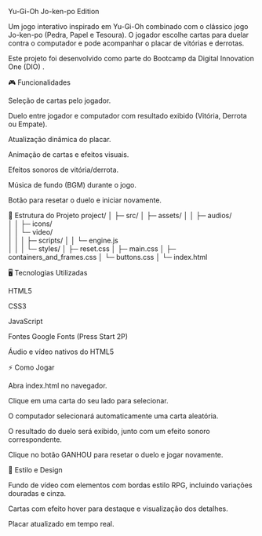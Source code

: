 Yu-Gi-Oh Jo-ken-po Edition

Um jogo interativo inspirado em Yu-Gi-Oh combinado com o clássico jogo Jo-ken-po (Pedra, Papel e Tesoura). O jogador escolhe cartas para duelar contra o computador e pode acompanhar o placar de vitórias e derrotas.

Este projeto foi desenvolvido como parte do Bootcamp da Digital Innovation One (DIO)
.

🎮 Funcionalidades

Seleção de cartas pelo jogador.

Duelo entre jogador e computador com resultado exibido (Vitória, Derrota ou Empate).

Atualização dinâmica do placar.

Animação de cartas e efeitos visuais.

Efeitos sonoros de vitória/derrota.

Música de fundo (BGM) durante o jogo.

Botão para resetar o duelo e iniciar novamente.

📂 Estrutura do Projeto
project/
│
├─ src/
│  ├─ assets/
│  │  ├─ audios/          
│  │  ├─ icons/           
│  │  └─ video/          
│  │
│  ├─ scripts/
│  │  └─ engine.js        
│  │
│  └─ styles/
│     ├─ reset.css
│     ├─ main.css
│     ├─ containers_and_frames.css
│     └─ buttons.css
│
└─ index.html

🖥️ Tecnologias Utilizadas

HTML5

CSS3

JavaScript 

Fontes Google Fonts (Press Start 2P)

Áudio e vídeo nativos do HTML5

⚡ Como Jogar

Abra index.html no navegador.

Clique em uma carta do seu lado para selecionar.

O computador selecionará automaticamente uma carta aleatória.

O resultado do duelo será exibido, junto com um efeito sonoro correspondente.

Clique no botão GANHOU para resetar o duelo e jogar novamente.

🎨 Estilo e Design

Fundo de vídeo com elementos com bordas estilo RPG, incluindo variações douradas e cinza.

Cartas com efeito hover para destaque e visualização dos detalhes.

Placar atualizado em tempo real.
